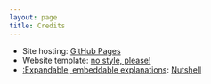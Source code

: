 ```yaml
---
layout: page
title: Credits
---
```


- Site hosting: [GitHub Pages](https://pages.github.com/)
- Website template: [no style, please!](https://riggraz.dev/no-style-please/)
- [:Expandable, embeddable explanations](https://ncase.me/nutshell/&before=from%20ncase.me%2Fnutshell%2F): [Nutshell](https://ncase.me/nutshell/)